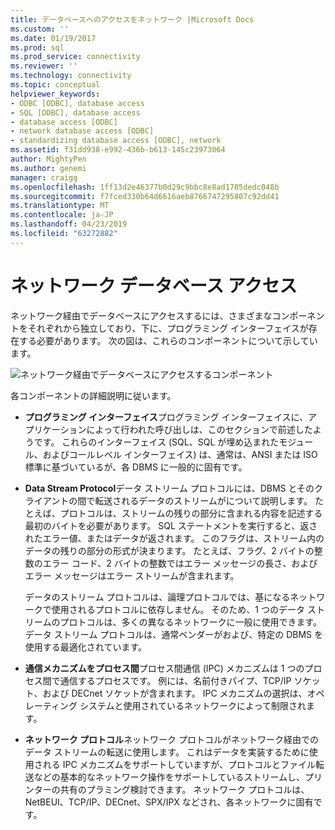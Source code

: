 ```yaml
---
title: データベースへのアクセスをネットワーク |Microsoft Docs
ms.custom: ''
ms.date: 01/19/2017
ms.prod: sql
ms.prod_service: connectivity
ms.reviewer: ''
ms.technology: connectivity
ms.topic: conceptual
helpviewer_keywords:
- ODBC [ODBC], database access
- SQL [ODBC], database access
- database access [ODBC]
- network database access [ODBC]
- standardizing database access [ODBC], network
ms.assetid: f31dd938-e992-436b-b613-145c23973064
author: MightyPen
ms.author: genemi
manager: craigg
ms.openlocfilehash: 1ff13d2e46377b0d29c9bbc8e8ad1705dedc048b
ms.sourcegitcommit: f7fced330b64d6616aeb8766747295807c92dd41
ms.translationtype: MT
ms.contentlocale: ja-JP
ms.lasthandoff: 04/23/2019
ms.locfileid: "63272882"
---
```

# <a name="network-database-access"></a>ネットワーク データベース アクセス
ネットワーク経由でデータベースにアクセスするには、さまざまなコンポーネントをそれぞれから独立しており、下に、プログラミング インターフェイスが存在する必要があります。 次の図は、これらのコンポーネントについて示しています。  
  
 ![ネットワーク経由でデータベースにアクセスするコンポーネント](../../odbc/reference/media/pr04.gif "pr04")  
  
 各コンポーネントの詳細説明に従います。  
  
-   **プログラミング インターフェイス**プログラミング インターフェイスに、アプリケーションによって行われた呼び出しは、このセクションで前述したようです。 これらのインターフェイス (SQL、SQL が埋め込まれたモジュール、およびコールレベル インターフェイス) は、通常は、ANSI または ISO 標準に基づいているが、各 DBMS に一般的に固有です。  
  
-   **Data Stream Protocol**データ ストリーム プロトコルには、DBMS とそのクライアントの間で転送されるデータのストリームがについて説明します。 たとえば、プロトコルは、ストリームの残りの部分に含まれる内容を記述する最初のバイトを必要があります。 SQL ステートメントを実行すると、返されたエラー値、またはデータが返されます。 このフラグは、ストリーム内のデータの残りの部分の形式が決まります。 たとえば、フラグ、2 バイトの整数のエラー コード、2 バイトの整数ではエラー メッセージの長さ、およびエラー メッセージはエラー ストリームが含まれます。  
  
     データのストリーム プロトコルは、論理プロトコルでは、基になるネットワークで使用されるプロトコルに依存しません。 そのため、1 つのデータ ストリームのプロトコルは、多くの異なるネットワークに一般に使用できます。 データ ストリーム プロトコルは、通常ベンダーがおよび、特定の DBMS を使用する最適化されています。  
  
-   **通信メカニズムをプロセス間**プロセス間通信 (IPC) メカニズムは 1 つのプロセス間で通信するプロセスです。 例には、名前付きパイプ、TCP/IP ソケット、および DECnet ソケットが含まれます。 IPC メカニズムの選択は、オペレーティング システムと使用されているネットワークによって制限されます。  
  
-   **ネットワーク プロトコル**ネットワーク プロトコルがネットワーク経由でのデータ ストリームの転送に使用します。 これはデータを実装するために使用される IPC メカニズムをサポートしていますが、プロトコルとファイル転送などの基本的なネットワーク操作をサポートしているストリームし、プリンターの共有のプラミング検討できます。 ネットワーク プロトコルは、NetBEUI、TCP/IP、DECnet、SPX/IPX などされ、各ネットワークに固有です。
